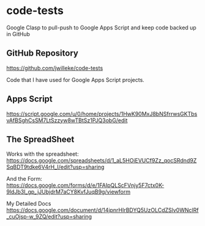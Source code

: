 # code-tests

Google Clasp to pull-push to Google Apps Script and keep code backed up in GitHub

## GitHub Repository

<https://github.com/jwilleke/code-tests>

Code that I have used for Google Apps Script projects.

## Apps Script

<https://script.google.com/u/0/home/projects/1HwK90MxJ8bNSfrrwsGKTbsvAfBSghCsSM7LtSzzyw8wTBtSz1PJQ3obG/edit>

## The SpreadSheet

Works with the spreadsheet: <https://docs.google.com/spreadsheets/d/1_aL5HOiEVUCf9Zz_qocSRdnd9ZSqBDT9tdke6V4rH_I/edit?usp=sharing>

And the Form: <https://docs.google.com/forms/d/e/1FAIpQLScFVnjy5F7ctx0K-9ldJb3I_gp_jJUbjdrM7aCY8KvfJuqB9g/viewform>

My Detailed Docs <https://docs.google.com/document/d/14jpnrHIrBDYQ5UzOLCdZSlv0WNclRf_cuOjsp-w_9ZQ/edit?usp=sharing>
